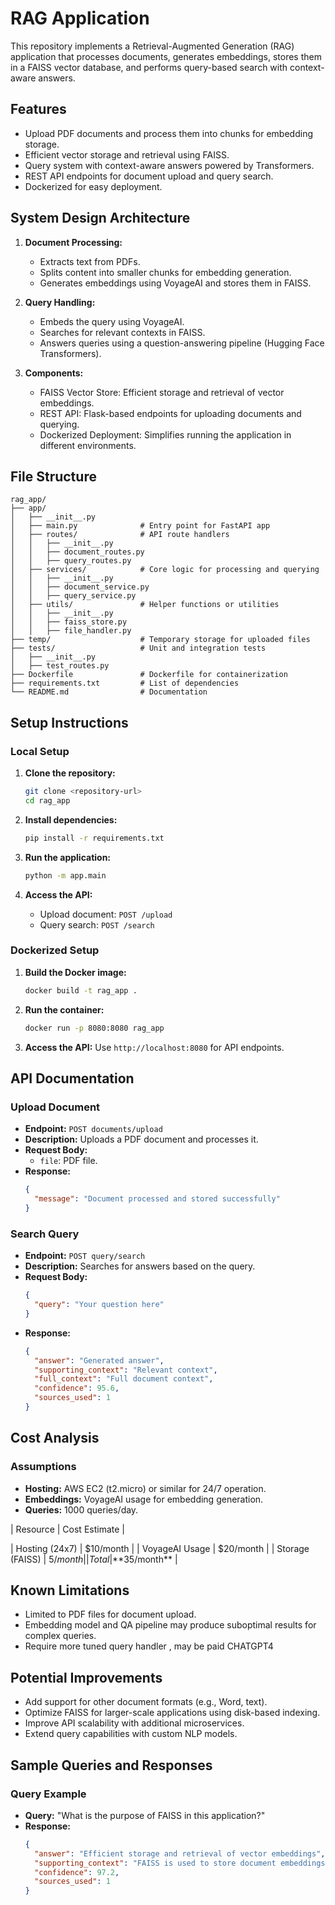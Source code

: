 # RAG Application

This repository implements a Retrieval-Augmented Generation (RAG) application that processes documents, generates embeddings, stores them in a FAISS vector database, and performs query-based search with context-aware answers.

## Features
- Upload PDF documents and process them into chunks for embedding storage.
- Efficient vector storage and retrieval using FAISS.
- Query system with context-aware answers powered by Transformers.
- REST API endpoints for document upload and query search.
- Dockerized for easy deployment.

## System Design Architecture


1. **Document Processing:**
   - Extracts text from PDFs.
   - Splits content into smaller chunks for embedding generation.
   - Generates embeddings using VoyageAI and stores them in FAISS.

2. **Query Handling:**
   - Embeds the query using VoyageAI.
   - Searches for relevant contexts in FAISS.
   - Answers queries using a question-answering pipeline (Hugging Face Transformers).

3. **Components:**
   - FAISS Vector Store: Efficient storage and retrieval of vector embeddings.
   - REST API: Flask-based endpoints for uploading documents and querying.
   - Dockerized Deployment: Simplifies running the application in different environments.

## File Structure
```plaintext
rag_app/
├── app/
│   ├── __init__.py
│   ├── main.py              # Entry point for FastAPI app
│   ├── routes/              # API route handlers
│   │   ├── __init__.py
│   │   ├── document_routes.py
│   │   ├── query_routes.py
│   ├── services/            # Core logic for processing and querying
│   │   ├── __init__.py
│   │   ├── document_service.py
│   │   ├── query_service.py
│   ├── utils/               # Helper functions or utilities
│   │   ├── __init__.py
│   │   ├── faiss_store.py
│   │   ├── file_handler.py
├── temp/                    # Temporary storage for uploaded files
├── tests/                   # Unit and integration tests
│   ├── __init__.py
│   ├── test_routes.py
├── Dockerfile               # Dockerfile for containerization
├── requirements.txt         # List of dependencies
└── README.md                # Documentation
```

## Setup Instructions

### Local Setup
1. **Clone the repository:**
   ```bash
   git clone <repository-url>
   cd rag_app
   ```

2. **Install dependencies:**
   ```bash
   pip install -r requirements.txt
   ```

3. **Run the application:**
   ```bash
   python -m app.main
   ```

4. **Access the API:**
   - Upload document: `POST /upload`
   - Query search: `POST /search`

### Dockerized Setup
1. **Build the Docker image:**
   ```bash
   docker build -t rag_app .
   ```

2. **Run the container:**
   ```bash
   docker run -p 8080:8080 rag_app
   ```

3. **Access the API:**
   Use `http://localhost:8080` for API endpoints.

## API Documentation

### Upload Document
- **Endpoint:** `POST documents/upload`
- **Description:** Uploads a PDF document and processes it.
- **Request Body:**
  - `file`: PDF file.
- **Response:**
  ```json
  {
    "message": "Document processed and stored successfully"
  }
  ```

### Search Query
- **Endpoint:** `POST query/search`
- **Description:** Searches for answers based on the query.
- **Request Body:**
  ```json
  {
    "query": "Your question here"
  }
  ```
- **Response:**
  ```json
  {
    "answer": "Generated answer",
    "supporting_context": "Relevant context",
    "full_context": "Full document context",
    "confidence": 95.6,
    "sources_used": 1
  }
  ```

## Cost Analysis
### Assumptions
- **Hosting:** AWS EC2 (t2.micro) or similar for 24/7 operation.
- **Embeddings:** VoyageAI usage for embedding generation.
- **Queries:** 1000 queries/day.

| Resource         | Cost Estimate |

| Hosting (24x7)   | $10/month     |
| VoyageAI Usage   | $20/month     |
| Storage (FAISS)  | $5/month      |
| Total            | **$35/month** |

## Known Limitations
- Limited to PDF files for document upload.
- Embedding model and QA pipeline may produce suboptimal results for complex queries.
- Require more tuned query handler , may be paid CHATGPT4

## Potential Improvements
- Add support for other document formats (e.g., Word, text).
- Optimize FAISS for larger-scale applications using disk-based indexing.
- Improve API scalability with additional microservices.
- Extend query capabilities with custom NLP models.

## Sample Queries and Responses
### Query Example
- **Query:** "What is the purpose of FAISS in this application?"
- **Response:**
  ```json
  {
    "answer": "Efficient storage and retrieval of vector embeddings",
    "supporting_context": "FAISS is used to store document embeddings for efficient similarity search.",
    "confidence": 97.2,
    "sources_used": 1
  }
  
